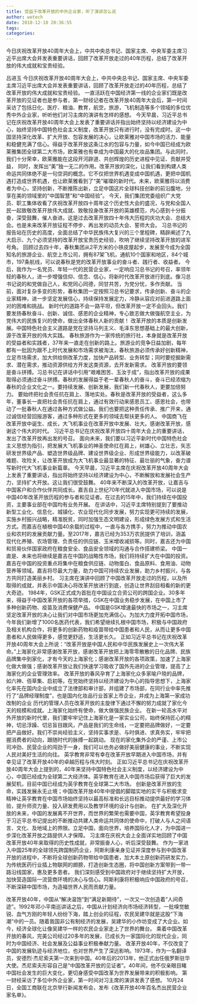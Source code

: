 ```yaml
---
title: 受益于改革开放的中外企业家，听了演讲怎么说
author: wetech
date: 2018-12-18 20:36:55
tags: 
categories: 
---
```

今日庆祝改革开放40周年大会上，中共中央总书记、国家主席、中央军委主席习近平出席大会并发表重要讲话，回顾了改革开放走过的40年历程，总结了改革开放的伟大成就和宝贵经验。
<!-- more -->
吕进玉
今日庆祝改革开放40周年大会上，中共中央总书记、国家主席、中央军委主席习近平出席大会并发表重要讲话，回顾了改革开放走过的40年历程，总结了改革开放的伟大成就和宝贵经验。
一直活跃在中国经济第一线的企业家们既是改革开放的见证者也是参与者，第一财经记者在改革开放40周年大会后，第一时间采访了包括日化、医疗、粮油、教育，航空，旅游，飞机制造等多个领域的多位优秀中外企业家，听听他们对习主席的演讲有怎样的感想。
今天早晨，习近平总书记在庆祝改革开放40周年大会上发表了重要讲话并指出始终坚持以经济建设为中心，始终坚持中国特色社会主义制度，改革开放只有进行时，没有完成时。这一中国坚持深化改革、扩大开放、包容发展的决心，让欧莱雅对中国市场的活力、能量和稳健充满了信心。​
得益于改革开放这条江水的包容与力量，如今中国已经成为欧莱雅集团全球第二大市场，欧莱雅也有幸成为中国最大的化妆品集团。与此同时，我们十分荣幸，欧莱雅能在这段开河辟道、共创辉煌的历史进程中见证、贡献并受益， 同时，发挥出“美”独一无二的作用。
​改革开放的深化，让我们看到构建人类命运共同体绝不是一句空洞的概念。它不仅把世界机遇变成中国机遇，更把中国机遇打造成世界机遇，也让欧莱雅看到了“美”璀璨的新时代。未来，欧莱雅将以消费者为中心，坚持创新，不断推陈出新，立足中国这片全球科技创新的前沿腹地，分享在美的领域里的“中国智慧”和“中国经验”。
今天，我们集团党委组织广大党员、职工集体收看了庆祝改革开放四十周年这个历史性大会的盛况，与党和全国人民一起致敬改革开放伟大成就、致敬投身改革开放的英雄模范，内心感到十分振奋，深受鼓舞，催人奋进。这是过去改革开放四十年伟大历程的庆功大会、总结大会。也是未来改革开放征程不停步、再出发的动员大会、誓师大会。
习总书记的报告站在历史的高度，全面总结了中华民族伟大复兴的三个里程碑，精辟阐述了九大启示、九个必须坚持的改革开放宝贵历史经验，吹响了继续坚持改革开放的进军号角。
回顾过去四十年，春秋集团从2平方米的小铁皮屋起步，发展至今成为全国知名的旅游企业、航空上市公司，拥有87架飞机，通航10个国家和地区，84个城市，197条航线，可以说春秋是党的改革开放事业的奋斗者、践行者、收益者。
今后，我作为一名党员、年轻一代的民营企业家，一定响应习总书记的号召，率领年轻的春秋人，进一步增强信仰、信念、信心，将新时代改革开放进行到底。像习总书记说的和党做自己人，和党同心同德，同甘共苦，为党分忧，多作贡献。
当前，面对复杂多变的形势，春秋集团一定按照习总书记要求，传承创新、奋斗的企业家精神，进一步坚定发展信心，持续保持发展定力，冷静从容应对前进道路上面对的困难和挑战。
新时代的道路不会一路平坦，但改革开放一定不会回头。我们要发扬春秋奋斗、创新、诚信、感恩的企业精神，专心致志做大做强航空主业，为党伟大的民族复兴的使命，做出全体春秋人新的贡献！
改革开放的本质是创新发展。中国特色社会主义道路是党在坚持马列主义、毛泽东思想基础上的最大创新，源于改革开放的伟大实践。
春秋旅游作为一家传统的旅行社，本身就是改革开放的受益者和实践者，37年来一直走在创新的路上。旅游业的竞争日益加剧，每年都有一批因为跟不上时代发展和市场需求被淘汰，春秋旅游必须传承好创新精神，立足市场需求，加大供给侧改革力度，加快产品转型、业务转型；同时要挖掘新需求、潜在需求，推动资源供给方开发这类资源，去开发新需求。
改革开放的要领是奋斗拼搏。习总书记在讲话中引用“艰难困苦、玉汝于成”，指出改革开放的成果取得必须通过奋斗拼搏。春秋的发展得益于老一辈春秋人的奋斗，奋斗已经浓缩为春秋的企业文化之一。要持续发展、创新发展，我们新一代春秋人，更要加倍努力。
要始终把社会责任抗在肩上、落地实处。春秋是改革开放的受益者，这么多年，董事长一直把社会责任抗在肩上，通过有效行动来感恩员工、感恩社会，也带动了一批春秋人在通过各种方式做公益。我们也要把这种责任传承、推广开来，通过诚信经营回报游客，通过多种形式在更多的领域去帮扶更多的人。
中国商飞在改革开放中诞生、成长，大飞机事业在改革开放中发展、壮大。感谢改革开放，感谢这个伟大的时代。
习近平总书记在庆祝改革开放四十周年大会上的重要讲话，发出了改革开放再出发的号召。
面向未来，我们要以习近平新时代中国特色社会主义思想为指引，把发展大飞机事业的神圣使命扛在肩上，树雄心、立壮志，矢志研发世界级产品、塑造世界级品牌、建设世界级企业、形成世界级能力，以改革破难题、攻险关，让改革开放成为大飞机事业最显著的特征、最壮丽的气象，奋力谱写新时代大飞机事业新篇章。
今天早晨，习近平主席在庆祝改革开放40周年大会上发表了重要讲话，指出将始终坚持以经济建设为中心，不断解放和发展社会生产力，坚持扩大开放。这让我们很受鼓舞。
40年来不断深入的改革开放，让嘉吉与中国客户和合作伙伴共同成长。嘉吉自上世纪70年代就进入中国市场，可以说是中国40年改革开放历程的参与者和见证者。在过去的15年中，我们持续在中国投资，主要事业部在中国均有业务开展。
在讲话中，习近平主席特别提到了要推动新型工业化、信息化、城镇化、农业现代化同步发展，努力实现更可持续的发展，实施乡村振兴战略，精准脱贫，同时加强生态文明建设，形成绿色发展方式和生活方式。而嘉吉在植根中国40余载的过程中，一直与各方携手，努力为推动中国农业和农村的发展贡献力量。至2017年，嘉吉已经为353万农民提供了培训，涵盖现代化养殖、农场管理、负责任的供应链、玉米增收减损等。同时，嘉吉还为中国和贸易伙伴国家政府在粮食安全、食品安全领域的沟通与合作搭建桥梁。
中国一直是、未来也将继续是嘉吉在中国的战略性市场，我们将持续扩大在中国的投资。嘉吉在中国的投资重点将集中在粮食供应链、动物蛋白、食品原料、食用油、动物营养等领域。嘉吉将尽最大力量，助力中国可持续农业发展，助力乡村振兴，与各方共同打造美丽乡村。
习主席在演讲中回顾了中国改革开放走过的历程，以及所取得的成就，并表示中国决心将改革开放进行到底，创造让世界刮目相看的新的更大奇迹。
1984年，GSK正式成为首批在中国设立合资公司的跨国企业。30多年来，得益于中国改革开放的各项举措，GSK在中国业务稳步发展，在中国上市了多种创新药物、疫苗及消费保健产品。
中国是GSK增速最快的市场之一，习主席坚定改革开放的决心让我们对中国市场更加充满信心。为加大力度开拓中国市场，今年我们新增了1000名医药代表，我们希望继续扎根中国市场，积极与中国政府及相关机构合作，将更多的创新药物和疫苗带给中国患者和人民，从而让更多中国患者和人民做得更多，感觉更舒适，生活更长久。
正如习近平总书记在庆祝改革开放40周年大会上所说：“改革开放是中国人民和中华民族发展史上一次伟大革命。”上海家化非常感谢改革开放，感谢改革开放把上海零零散散的日化品牌、民族品牌集中到家化，才有今天的上海家化；感谢改革开放的各项政策，加速了上海家化做大做强；感谢改革开放让我们快速学习吸收了国外先进的企业管理，提高了上海家化的企业管理效率。
改革开放的春风孕育了上海家化众多家喻户晓的品牌，如六神、佰草集、启初等。在党始终坚持以经济建设为中心的指导思想下，上海家化率先在国内企业中成立了法律部和审计部，并组建了市场部，在同行业中率先推行了“品牌经理制度”，也是国内化妆品行业首家上市企业，并成为上海第一家成功改制的企业
历代的管理人员在改革开放的主旋律下通过不懈的努力成就了家化今天的规模和成就。上海家化始终有使命，做大做强民族企业。
在新一轮高水平对外开放的新时代里，我们要牢牢记住上海家化是一家实业公司，始终保持匠心的精神，切忌浮躁、切忌盲目跟风，产品是我们的生命线，一定要把品牌做好，一定要把产品做好。我们不崇尚经验主义，坚持实事求是、与时俱进、求真务实，牢牢把握消费者的动向，跟随时代的脉搏一起跳动。
现在的家化集外企的严谨、上市公司冲劲、民营企业的闯劲于一身，我们可以也务必做好美丽健康的事业，不断实现人民对美好生活的向往。
英孚教育非常有幸在改革开放早期进入中国市场，并有幸见证了改革开放40年的卓越历程与伟大时刻。
正如习近平总书记在庆祝改革开放40周年大会上提到的，40年来坚持中国特色社会主义制度，以经济建设为中心，中国已经成为全球第二大经济体。英孚教育在进入中国市场后获得了巨大的发展契机，目前中国已经成为英孚教育在全球第二大市场。
创新是改革开放的生命，实践发展永无止境；中国改革开放40年中提倡的脚踏实地的实干与积极求变精神让英孚教育在中国市场始终坚持以最高标准和长远目标推动提供最好的学习体验，提升师资力量、投入研发费用以及教学环境的设计与创新。
在扩大及深化开放的未来，中国的发展离不开世界，而世界的繁荣也需要中国，英孚教育希望投身于习近平总书记提出的不断推动共建人类命运共同体的使命中，打破人与人之间语言、文化、及地域上的界限。立足中国，面向世界，培养国际化人才，为中国进一步深化改革开放之路提供人才保障。
习主席在庆祝大会上全面详实地回顾了中国改革开放40年来取得的历史性成就，非常振奋人心，听后深受鼓舞。
作为一家进入中国25年的全球领先跨国制药企业，阿斯利康亲身见证并深度参与到中国改革开放的进程中，不断将全球创新药物带给中国患者，加大本土原创新药研发实力，为传统医药行业插上物联网的翅膀，打造创新生态圈，将中国创新方案带到一带一路沿线国家，惠及更多患者。
我们深刻感受到中国政府对于继续坚持扩大开放，加快营造国际一流营商环境的决心与信心。阿斯利康将积极响应中国政府的号召，不断深耕中国市场，为造福世界人民而贡献力量。
 
 
改革开放40年，中国从“解决温饱”到“满足新期待”，一次又一次创造着“人间奇迹”。1992年邓小平南巡讲话之后，中国从计划经济向市场经济转型，一批嗅觉敏锐、血气方刚的年轻人纷纷下海，踏上创业的征程，农民吴建华就是这股“下海潮”中的一员。随着我国非公有制经济的发展，吴建华的小作坊变成了大企业。如今，经济全球化让像吴建华一样的农民企业家走上了世界的舞台。
乘着中国改革开放的春风，完美公司经过20多年的发展，已成长为一家国际化的现代企业，同时为中国经济、社会发展及公益事业积极奉献力量。
改革开放40年，不仅改变了中国的发展轨迹与经济地位，也对世界产生了深远影响。1973年，作为一名翻译员，安德烈·杰尼索夫第一次来到中国。40年后的2013年，他正式出任俄罗斯驻华大使。杰尼索夫形容自己是“中国改革开放的见证者”。40年间，他不仅亲眼目睹中国社会发生的巨大变化，更切身感受中国改革为世界发展带来的积极影响。
第一财经采访了多位中外企业家，第一时间对习主席的演讲发表了感想。
10月24日，全国工商联在北京举行新闻发布会，发布《改革开放40年百名杰出民营企业家名单》。
